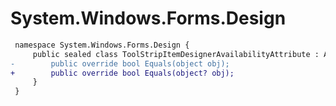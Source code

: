 # System.Windows.Forms.Design

``` diff
 namespace System.Windows.Forms.Design {
     public sealed class ToolStripItemDesignerAvailabilityAttribute : Attribute {
-        public override bool Equals(object obj);
+        public override bool Equals(object? obj);
     }
 }
```


